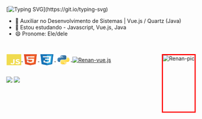 
[![Typing SVG](https://readme-typing-svg.demolab.com?font=Fira+Code&size=17&pause=1000&color=F78322&multiline=true&width=699&lines=Ol%C3%A1%2C+bem+vindos+a+minha+p%C3%A1gina!;Meu+nome+%C3%A9+Renan+Andrade+e+sou+estudante+de+BICT+pela+UFMA.)](https://git.io/typing-svg)


- 🔭 Auxiliar no Desenvolvimento de Sistemas | Vue.js / Quartz (Java)
- 🌱 Estou estudando - Javascript, Vue.js, Java
- 😄 Pronome: Ele/dele
##
<div>
  <div>
  <a href="[https://github.com/renanandradebr](https://github.com/renanandradebr)"> 
  
</div>
 
 
</div>
 
<div style="display: inline_block"><br>
  <img align="center" alt="Renan-Js" height="30" width="40" src="https://raw.githubusercontent.com/devicons/devicon/master/icons/javascript/javascript-plain.svg">
   <img align="center" alt="Renan-HTML" height="30" width="40" src="https://raw.githubusercontent.com/devicons/devicon/master/icons/html5/html5-original.svg">
  <img align="center" alt="Renan-CSS" height="30" width="40" src="https://raw.githubusercontent.com/devicons/devicon/master/icons/css3/css3-original.svg">
  <img align="center" alt="Renan-Python" height="30" width="40" src="https://raw.githubusercontent.com/devicons/devicon/master/icons/python/python-original.svg">
  <img align="center" alt="Renan-vue.js" height="30" width="40" src="https://cdn.jsdelivr.net/gh/devicons/devicon/icons/vuejs/vuejs-original.svg"/>
   
 <img align="right" alt="Renan-pic" height="150" style="border: solid 3px red;" src="https://media.tenor.com/a8qMFvt-p6kAAAAC/sailor-moon-anime.gif">
 
          
</div>

##
<div>
  
  <a href="https://instagram.com/renan.andradebr" target="_blank"><img src="https://img.shields.io/badge/-Instagram-%23E4405F?style=for-the-badge&logo=instagram&logoColor=white" target="_blank"></a>
  <a href="https://www.linkedin.com/in/carlos-renan-andrade-pereira-6923781a6" target="_blank"><img src="https://img.shields.io/badge/-LinkedIn-%230077B5?style=for-the-badge&logo=linkedin&logoColor=white" target="_blank"></a>
  
</div>
  
